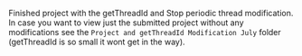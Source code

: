 Finished project with the getThreadId and Stop periodic thread modification.
In case you want to view just the submitted project
without any modifications see the `Project and getThreadId Modification July` folder
(getThreadId is so small it wont get in the way).
